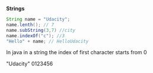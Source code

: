 **Strings**

```java
String name = "Udacity";
name.lenth(); // 7
name.subString(3,7) //city
name.indexOf("c"); //3
"Hello" + name; // HelloUdacity
```
In java in a string the index of first character starts from 0

"Udacity"
 0123456
